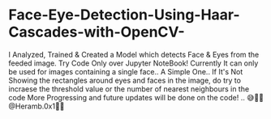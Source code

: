 # Face-Eye-Detection-Using-Haar-Cascades-with-OpenCV-
I Analyzed, Trained &amp; Created a Model which detects Face &amp; Eyes from the feeded image.
<n/> Try Code Only over Jupyter NoteBook!
Currently It can only be used for images containing a single face.. A Simple One..
If It's Not Showing the rectangles around eyes and faces in the image, do try to incraese the threshold value or the number of nearest neighbours in the code
More Progressing and future updates will be done on the code! .. 😅🧑‍🔧
@Heramb.0x1👨‍💻
